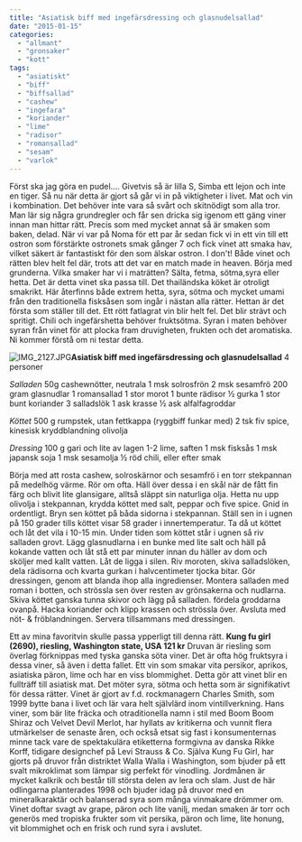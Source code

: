 ```yaml
---
title: "Asiatisk biff med ingefärsdressing och glasnudelsallad"
date: "2015-01-15"
categories: 
  - "allmant"
  - "gronsaker"
  - "kott"
tags: 
  - "asiatiskt"
  - "biff"
  - "biffsallad"
  - "cashew"
  - "ingefara"
  - "koriander"
  - "lime"
  - "radisor"
  - "romansallad"
  - "sesam"
  - "varlok"
---
```


Först ska jag göra en pudel.... Givetvis så är lilla S, Simba ett lejon och inte en tiger. Så nu när detta är gjort så går vi in på viktigheter i livet. Mat och vin i kombination. Det behöver inte vara så svårt och skitnödigt som alla tror. Man lär sig några grundregler och får sen dricka sig igenom ett gäng viner innan man hittar rätt. Precis som med mycket annat så är smaken som baken, delad. När vi var på Noma för ett par år sedan fick vi in ett vin till ett ostron som förstärkte ostronets smak gånger 7 och fick vinet att smaka hav, vilket säkert är fantastiskt för den som älskar ostron. I don't! Både vinet och rätten blev helt fel där, trots att det var en match made in heaven. Börja med grunderna. Vilka smaker har vi i maträtten? Sälta, fetma, sötma,syra eller hetta. Det är detta vinet ska passa till. Det thailändska köket är otroligt smakrikt. Här återfinns både extrem hetta, syra, sötma och mycket umami från den traditionella fisksåsen som ingår i nästan alla rätter. Hettan är det första som ställer till det. Ett rött fatlagrat vin blir helt fel. Det blir strävt och spritigt. Chili och ingefärshetta behöver fruktsötma. Syran i maten behöver syran från vinet för att plocka fram druvigheten, frukten och det aromatiska. Ni kommer förstå om ni testar detta.

![IMG_2127.JPG](images/IMG_2127.jpg)**Asiatisk biff med ingefärsdressing och glasnudelsallad** 4 personer

_Salladen_ 50g cashewnötter, neutrala 1 msk solrosfrön 2 msk sesamfrö 200 gram glasnudlar 1 romansallad 1 stor morot 1 bunte rädisor ½ gurka 1 stor bunt koriander 3 salladslök 1 ask krasse ½ ask alfalfagroddar

_Köttet_ 500 g rumpstek, utan fettkappa (ryggbiff funkar med) 2 tsk fiv spice, kinesisk kryddblandning olivolja

_Dressing_ 100 g gari och lite av lagen 1-2 lime, saften 1 msk fisksås 1 msk japansk soja 1 msk sesamolja ½ röd chili, eller efter smak

Börja med att rosta cashew, solroskärnor och sesamfrö i en torr stekpannan på medelhög värme. Rör om ofta. Häll över dessa i en skål när de fått fin färg och blivit lite glansigare, alltså släppt sin naturliga olja. Hetta nu upp olivolja i stekpannan, krydda köttet med salt, peppar och five spice. Gnid in ordentligt. Bryn sen köttet på båda sidorna i stekpannan. Ställ sen in i ugnen på 150 grader tills köttet visar 58 grader i innertemperatur. Ta då ut köttet och låt det vila i 10-15 min. Under tiden som köttet står i ugnen så riv salladen grovt. Lägg glasnudlarna i en bunke med lite salt och häll på kokande vatten och låt stå ett par minuter innan du häller av dom och sköljer med kallt vatten. Låt de ligga i silen. Riv moroten, skiva salladslöken, dela rädisorna och kvarta gurkan i halvcentimeter tjocka bitar. Gör dressingen, genom att blanda ihop alla ingredienser. Montera salladen med roman i botten, och strössla sen över resten av grönsakerna och nudlarna. Skiva köttet ganska tunna skivor och lägg på salladen. fördela groddarna ovanpå. Hacka koriander och klipp krassen och strössla över. Avsluta med nöt- & fröblandningen. Servera tillsammans med dressingen.

Ett av mina favoritvin skulle passa ypperligt till denna rätt. **Kung fu girl (2690), riesling, Washington state, USA 121 kr** Druvan är riesling som överlag förknippas med tyska ganska söta viner. Det är ofta hög fruktsyra i dessa viner, så även i detta fallet. Ett vin som smakar vita persikor, aprikos, asiatiska päron, lime och har en viss blommighet. Detta gör att vinet blir en fullträff till asiatisk mat. Det möter syra, sötma och hetta som är signifikativt för dessa rätter. Vinet är gjort av f.d. rockmanagern Charles Smith, som 1999 bytte bana i livet och lär vara helt självlärd inom vintillverkning. Hans viner, som bär lite fräcka och otraditionella namn i stil med Boom Boom Shiraz och Velvet Devil Merlot, har hyllats av kritikerna och vunnit flera utmärkelser de senaste åren, och också etsat sig fast i konsumenternas minne tack vare de spektakulära etiketterna formgivna av danska Rikke Korff, tidigare designchef på Levi Strauss & Co. Själva Kung Fu Girl, har gjorts på druvor från distriktet Walla Walla i Washington, som bjuder på ett svalt mikroklimat som lämpar sig perfekt för vinodling. Jordmånen är mycket kalkrik och består till största delen av lera och slam. Just de här odlingarna planterades 1998 och bjuder idag på druvor med en mineralkaraktär och balanserad syra som många vinmakare drömmer om. Vinet doftar svagt av grape, päron och lite vanilj, medan smaken är torr och generös med tropiska frukter som vit persika, päron och lime, lite honung, vit blommighet och en frisk och rund syra i avslutet.
